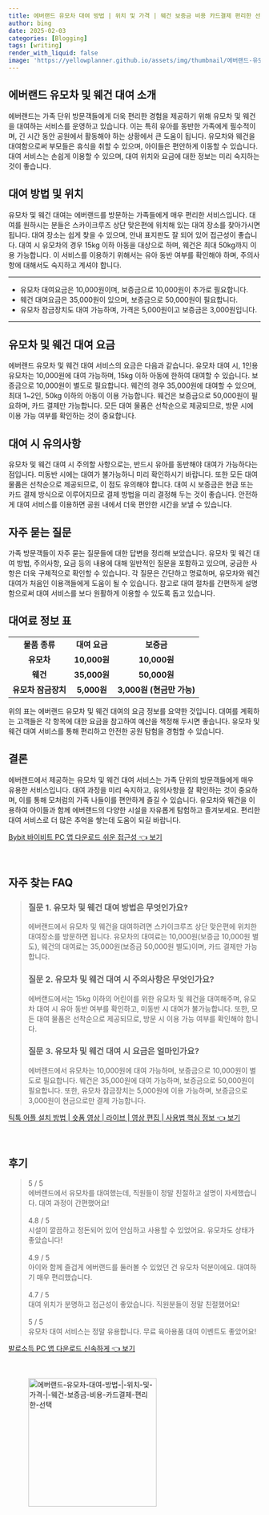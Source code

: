 ```yaml
---
title: 에버랜드 유모차 대여 방법 | 위치 및 가격 | 웨건 보증금 비용 카드결제 편리한 선택
author: bing
date: 2025-02-03
categories: [Blogging]
tags: [writing]
render_with_liquid: false
image: 'https://yellowplanner.github.io/assets/img/thumbnail/에버랜드-유모차-대여-방법-|-위치-및-가격-|-웨건-보증금-비용-카드결제-편리한-선택.webp'
---
```



<h2 id='에버랜드_유모차_및_웨건_대여_소개'>에버랜드 유모차 및 웨건 대여 소개</h2>

<p>에버랜드는 가족 단위 방문객들에게 더욱 편리한 경험을 제공하기 위해 유모차 및 웨건을 대여하는 서비스를 운영하고 있습니다. 이는 특히 유아를 동반한 가족에게 필수적이며, 긴 시간 동안 공원에서 활동해야 하는 상황에서 큰 도움이 됩니다. 유모차와 웨건을 대여함으로써 부모들은 휴식을 취할 수 있으며, 아이들은 편안하게 이동할 수 있습니다. 대여 서비스는 손쉽게 이용할 수 있으며, 대여 위치와 요금에 대한 정보는 미리 숙지하는 것이 좋습니다.</p>

<h2 id='대여_방법_및_위치'>대여 방법 및 위치</h2>

<p>유모차 및 웨건 대여는 에버랜드를 방문하는 가족들에게 매우 편리한 서비스입니다. 대여를 원하시는 분들은 스카이크루즈 상단 맞은편에 위치해 있는 대여 장소를 찾아가시면 됩니다. 대여 장소는 쉽게 찾을 수 있으며, 안내 표지판도 잘 되어 있어 접근성이 좋습니다. 대여 시 유모차의 경우 15kg 이하 아동을 대상으로 하며, 웨건은 최대 50kg까지 이용 가능합니다. 이 서비스를 이용하기 위해서는 유아 동반 여부를 확인해야 하며, 주의사항에 대해서도 숙지하고 계셔야 합니다.</p>

<hr />

<ul>
    <li>유모차 대여요금은 10,000원이며, 보증금으로 10,000원이 추가로 필요합니다.</li>
    <li>웨건 대여요금은 35,000원이 있으며, 보증금으로 50,000원이 필요합니다.</li>
    <li>유모차 잠금장치도 대여 가능하며, 가격은 5,000원이고 보증금은 3,000원입니다.</li>
</ul>

<hr />

<h2 id='유모차_및_웨건_대여_요금'>유모차 및 웨건 대여 요금</h2>

<p>에버랜드 유모차 및 웨건 대여 서비스의 요금은 다음과 같습니다. 유모차 대여 시, 1인용 유모차는 10,000원에 대여 가능하며, 15kg 이하 아동에 한하여 대여할 수 있습니다. 보증금으로 10,000원이 별도로 필요합니다. 웨건의 경우 35,000원에 대여할 수 있으며, 최대 1~2인, 50kg 이하의 아동이 이용 가능합니다. 웨건은 보증금으로 50,000원이 필요하며, 카드 결제만 가능합니다. 모든 대여 물품은 선착순으로 제공되므로, 방문 시에 이용 가능 여부를 확인하는 것이 중요합니다.</p>

<h2 id='대여_시_유의사항'>대여 시 유의사항</h2>

<p>유모차 및 웨건 대여 시 주의할 사항으로는, 반드시 유아를 동반해야 대여가 가능하다는 점입니다. 미동반 시에는 대여가 불가능하니 미리 확인하시기 바랍니다. 또한 모든 대여 물품은 선착순으로 제공되므로, 이 점도 유의해야 합니다. 대여 시 보증금은 현금 또는 카드 결제 방식으로 이루어지므로 결제 방법을 미리 결정해 두는 것이 좋습니다. 안전하게 대여 서비스를 이용하면 공원 내에서 더욱 편안한 시간을 보낼 수 있습니다.</p>

<h2 id='자주묻는질문'>자주 묻는 질문</h2>

<p>가족 방문객들이 자주 묻는 질문들에 대한 답변을 정리해 보았습니다. 유모차 및 웨건 대여 방법, 주의사항, 요금 등의 내용에 대해 일반적인 질문을 포함하고 있으며, 궁금한 사항은 더욱 구체적으로 확인할 수 있습니다. 각 질문은 간단하고 명료하며, 유모차와 웨건 대여가 처음인 이용객들에게 도움이 될 수 있습니다. 참고로 대여 절차를 간편하게 설명함으로써 대여 서비스를 보다 원활하게 이용할 수 있도록 돕고 있습니다.</p>

<h2 id='대여료_표'>대여료 정보 표</h2>

<table>
    <tr>
        <td style="text-align: center; height: 17px;"><b>물품 종류</b></td>
        <td style="text-align: center; height: 17px;"><b>대여 요금</b></td>
        <td style="text-align: center; height: 17px;"><b>보증금</b></td>
    </tr>
    <tr>
        <td style="text-align: center; height: 17px;"><b>유모차</b></td>
        <td style="text-align: center; height: 17px;"><b>10,000원</b></td>
        <td style="text-align: center; height: 17px;"><b>10,000원</b></td>
    </tr>
    <tr>
        <td style="text-align: center; height: 17px;"><b>웨건</b></td>
        <td style="text-align: center; height: 17px;"><b>35,000원</b></td>
        <td style="text-align: center; height: 17px;"><b>50,000원</b></td>
    </tr>
    <tr>
        <td style="text-align: center; height: 17px;"><b>유모차 잠금장치</b></td>
        <td style="text-align: center; height: 17px;"><b>5,000원</b></td>
        <td style="text-align: center; height: 17px;"><b>3,000원 (현금만 가능)</b></td>
    </tr>
</table>

<p>위의 표는 에버랜드 유모차 및 웨건 대여의 요금 정보를 요약한 것입니다. 대여를 계획하는 고객들은 각 항목에 대한 요금을 참고하여 예산을 책정해 두시면 좋습니다. 유모차 및 웨건 대여 서비스를 통해 편리하고 안전한 공원 탐험을 경험할 수 있습니다.</p>

<h2 id='결론'>결론</h2>

<p>에버랜드에서 제공하는 유모차 및 웨건 대여 서비스는 가족 단위의 방문객들에게 매우 유용한 서비스입니다. 대여 과정을 미리 숙지하고, 유의사항을 잘 확인하는 것이 중요하며, 이를 통해 모처럼의 가족 나들이를 편안하게 즐길 수 있습니다. 유모차와 웨건을 이용하여 아이들과 함께 에버랜드의 다양한 시설을 자유롭게 탐험하고 즐겨보세요. 편리한 대여 서비스로 더 많은 추억을 쌓는데 도움이 되길 바랍니다.</p>


<p><a class="click-button" title="Bybit 바이비트 PC 앱 다운로드 쉬운 접근성" href="https://yellowplanner.github.io/posts/Bybit-%EB%B0%94%EC%9D%B4%EB%B9%84%ED%8A%B8-PC-%EC%95%B1-%EB%8B%A4%EC%9A%B4%EB%A1%9C%EB%93%9C-%EC%89%AC%EC%9A%B4-%EC%A0%91%EA%B7%BC%EC%84%B1/" rel="dofollow">Bybit 바이비트 PC 앱 다운로드 쉬운 접근성 👈 보기</a></p><br>
<h2 id='자주_찾는_FAQ'>자주 찾는 FAQ</h2>
<div itemscope="" itemtype="https://schema.org/FAQPage"> 
<blockquote> 
<div itemscope="" itemprop="mainEntity" itemtype="https://schema.org/Question"> 
<h3 itemprop="name">질문 1. 유모차 및 웨건 대여 방법은 무엇인가요?</h3> 
<div itemscope="" itemprop="acceptedAnswer" itemtype="https://schema.org/Answer"> 
<span itemprop="text"> 
<p>에버랜드에서 유모차 및 웨건을 대여하려면 스카이크루즈 상단 맞은편에 위치한 대여장소를 방문하면 됩니다. 유모차의 대여료는 10,000원(보증금 10,000원 별도), 웨건의 대여료는 35,000원(보증금 50,000원 별도)이며, 카드 결제만 가능합니다.</p> 
</span> 
</div> 
</div> 

<div itemscope="" itemprop="mainEntity" itemtype="https://schema.org/Question"> 
<h3 itemprop="name">질문 2. 유모차 및 웨건 대여 시 주의사항은 무엇인가요?</h3> 
<div itemscope="" itemprop="acceptedAnswer" itemtype="https://schema.org/Answer"> 
<span itemprop="text"> 
<p>에버랜드에서는 15kg 이하의 어린이를 위한 유모차 및 웨건을 대여해주며, 유모차 대여 시 유아 동반 여부를 확인하고, 미동반 시 대여가 불가능합니다. 또한, 모든 대여 물품은 선착순으로 제공되므로, 방문 시 이용 가능 여부를 확인해야 합니다.</p> 
</span> 
</div> 
</div> 

<div itemscope="" itemprop="mainEntity" itemtype="https://schema.org/Question"> 
<h3 itemprop="name">질문 3. 유모차 및 웨건 대여 시 요금은 얼마인가요?</h3> 
<div itemscope="" itemprop="acceptedAnswer" itemtype="https://schema.org/Answer"> 
<span itemprop="text"> 
<p>에버랜드에서 유모차는 10,000원에 대여 가능하며, 보증금으로 10,000원이 별도로 필요합니다. 웨건은 35,000원에 대여 가능하며, 보증금으로 50,000원이 필요합니다. 또한, 유모차 잠금장치는 5,000원에 이용 가능하며, 보증금으로 3,000원이 현금으로만 결제 가능합니다.</p> 
</span> 
</div> 
</div> 
</blockquote> 
</div>
<p><a class="click-button" title="틱톡 어플 설치 방법 | 숏폼 영상 | 라이브 | 영상 편집 | 사용법 핵심 정보" href="https://yellowplanner.github.io/posts/%ED%8B%B1%ED%86%A1-%EC%96%B4%ED%94%8C-%EC%84%A4%EC%B9%98-%EB%B0%A9%EB%B2%95-%EC%88%8F%ED%8F%BC-%EC%98%81%EC%83%81-%EB%9D%BC%EC%9D%B4%EB%B8%8C-%EC%98%81%EC%83%81-%ED%8E%B8%EC%A7%91-%EC%82%AC%EC%9A%A9%EB%B2%95-%ED%95%B5%EC%8B%AC-%EC%A0%95%EB%B3%B4/" rel="dofollow">틱톡 어플 설치 방법 | 숏폼 영상 | 라이브 | 영상 편집 | 사용법 핵심 정보 👈 보기</a></p><br>
<h2 id='후기'>후기</h2>
<div itemscope itemtype="https://schema.org/Product">
  <blockquote>
  <div itemprop="review" itemscope itemtype="https://schema.org/Review">
      <div itemprop="reviewRating" itemscope itemtype="https://schema.org/Rating"> <span itemprop="ratingValue">5</span> / <span itemprop="bestRating">5</span> </div>
      <span itemprop="reviewBody">에버랜드에서 유모차를 대여했는데, 직원들이 정말 친절하고 설명이 자세했습니다. 대여 과정이 간편했어요!</span>
  </div>
  <br>
  <div itemprop="review" itemscope itemtype="https://schema.org/Review">
      <div itemprop="reviewRating" itemscope itemtype="https://schema.org/Rating"> <span itemprop="ratingValue">4.8</span> / <span itemprop="bestRating">5</span> </div>
      <span itemprop="reviewBody">시설이 깔끔하고 정돈되어 있어 안심하고 사용할 수 있었어요. 유모차도 상태가 좋았습니다!</span>
  </div>
  <br>
  <div itemprop="review" itemscope itemtype="https://schema.org/Review">
      <div itemprop="reviewRating" itemscope itemtype="https://schema.org/Rating"> <span itemprop="ratingValue">4.9</span> / <span itemprop="bestRating">5</span> </div>
      <span itemprop="reviewBody">아이와 함께 즐겁게 에버랜드를 둘러볼 수 있었던 건 유모차 덕분이에요. 대여하기 매우 편리했습니다.</span>
  </div>
  <br>
  <div itemprop="review" itemscope itemtype="https://schema.org/Review">
      <div itemprop="reviewRating" itemscope itemtype="https://schema.org/Rating"> <span itemprop="ratingValue">4.7</span> / <span itemprop="bestRating">5</span> </div>
      <span itemprop="reviewBody">대여 위치가 분명하고 접근성이 좋았습니다. 직원분들이 정말 친절했어요!</span>
  </div>
  <br>
  <div itemprop="review" itemscope itemtype="https://schema.org/Review">
      <div itemprop="reviewRating" itemscope itemtype="https://schema.org/Rating"> <span itemprop="ratingValue">5</span> / <span itemprop="bestRating">5</span> </div>
      <span itemprop="reviewBody">유모차 대여 서비스는 정말 유용합니다. 무료 육아용품 대여 이벤트도 좋았어요!</span>
  </div>
  </blockquote>
</div>
<p><a class="click-button" title="발로소득 PC 앱 다운로드 신속하게" href="https://yellowplanner.github.io/posts/%EB%B0%9C%EB%A1%9C%EC%86%8C%EB%93%9D-PC-%EC%95%B1-%EB%8B%A4%EC%9A%B4%EB%A1%9C%EB%93%9C-%EC%8B%A0%EC%86%8D%ED%95%98%EA%B2%8C/" rel="dofollow">발로소득 PC 앱 다운로드 신속하게 👈 보기</a></p><br>
<figure class="image"><img src="https://yellowplanner.github.io/assets/img/thumbnail/에버랜드-유모차-대여-방법-|-위치-및-가격-|-웨건-보증금-비용-카드결제-편리한-선택.webp" alt="에버랜드-유모차-대여-방법-|-위치-및-가격-|-웨건-보증금-비용-카드결제-편리한-선택" width="256" height="256"></figure>
